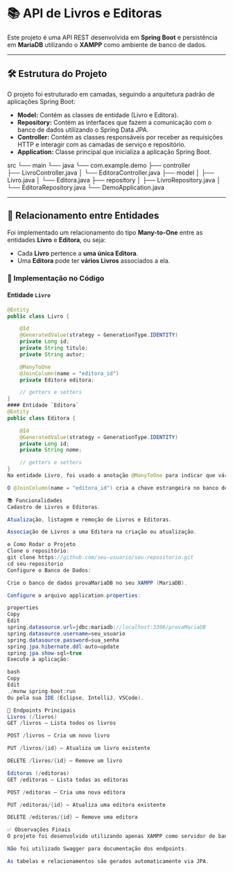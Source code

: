 # 📚 API de Livros e Editoras

Este projeto é uma API REST desenvolvida em **Spring Boot** e persistência em **MariaDB** utilizando o **XAMPP** como ambiente de banco de dados.

---

## 🛠 Estrutura do Projeto

O projeto foi estruturado em camadas, seguindo a arquitetura padrão de aplicações Spring Boot:

- **Model:** Contém as classes de entidade (Livro e Editora).
- **Repository:** Contém as interfaces que fazem a comunicação com o banco de dados utilizando o Spring Data JPA.
- **Controller:** Contém as classes responsáveis por receber as requisições HTTP e interagir com as camadas de serviço e repositório.
- **Application:** Classe principal que inicializa a aplicação Spring Boot.

src 
  └── main 
   └── java 
     └── com.example.demo 
     ├── controller            
         ├── LivroController.java │ 
         └── EditoraController.java 
     ├── model │ 
         ├── Livro.java │ 
         └── Editora.java 
     ├── repository │ 
         ├── LivroRepository.java │ 
         └── EditoraRepository.java 
     └── DemoApplication.java
     
---

## 🔗 Relacionamento entre Entidades

Foi implementado um relacionamento do tipo **Many-to-One** entre as entidades **Livro** e **Editora**, ou seja:

- Cada **Livro** pertence a **uma única Editora**.
- Uma **Editora** pode ter **vários Livros** associados a ela.

### 📄 Implementação no Código

#### Entidade `Livro`

```java
@Entity
public class Livro {

    @Id
    @GeneratedValue(strategy = GenerationType.IDENTITY)
    private Long id;
    private String titulo;
    private String autor;

    @ManyToOne
    @JoinColumn(name = "editora_id")
    private Editora editora;

    // getters e setters
}
#### Entidade `Editora`
@Entity
public class Editora {

    @Id
    @GeneratedValue(strategy = GenerationType.IDENTITY)
    private Long id;
    private String nome;

    // getters e setters
}
Na entidade Livro, foi usado a anotação @ManyToOne para indicar que vários livros podem estar ligados a uma única editora.

O @JoinColumn(name = "editora_id") cria a chave estrangeira no banco de dados, associando um livro a uma editora.

📚 Funcionalidades
Cadastro de Livros e Editoras.

Atualização, listagem e remoção de Livros e Editoras.

Associação de Livros a uma Editora na criação ou atualização.

⚙️ Como Rodar o Projeto
Clone o repositório:
git clone https://github.com/seu-usuario/seu-repositorio.git
cd seu-repositorio
Configure o Banco de Dados:

Crie o banco de dados provaMariaDB no seu XAMPP (MariaDB).

Configure o arquivo application.properties:

properties
Copy
Edit
spring.datasource.url=jdbc:mariadb://localhost:3306/provaMariaDB
spring.datasource.username=seu_usuario
spring.datasource.password=sua_senha
spring.jpa.hibernate.ddl-auto=update
spring.jpa.show-sql=true
Execute a aplicação:

bash
Copy
Edit
./mvnw spring-boot:run
Ou pela sua IDE (Eclipse, IntelliJ, VSCode).

🎯 Endpoints Principais
Livros (/livros)
GET /livros — Lista todos os livros

POST /livros — Cria um novo livro

PUT /livros/{id} — Atualiza um livro existente

DELETE /livros/{id} — Remove um livro

Editoras (/editoras)
GET /editoras — Lista todas as editoras

POST /editoras — Cria uma nova editora

PUT /editoras/{id} — Atualiza uma editora existente

DELETE /editoras/{id} — Remove uma editora

✅ Observações Finais
O projeto foi desenvolvido utilizando apenas XAMPP como servidor de banco de dados (MariaDB).

Não foi utilizado Swagger para documentação dos endpoints.

As tabelas e relacionamentos são gerados automaticamente via JPA.
